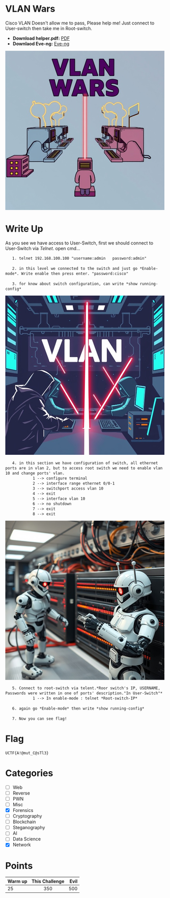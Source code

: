 # VLAN Wars

Cisco VLAN Doesn't allow me to pass, Please help me!
Just connect to User-switch then take me in Root-switch. 

- **Download helper.pdf:** [PDF](https://mega.nz/file/2ckxwKIb#F7e_Npdb70m1pmfWgaTJvPbPW3rjX6wOYbAfEFnRnIU)
- **Downlaod Eve-ng:** [Eve-ng](https://mega.nz/file/yFUTFagK#DKzVkcmuJGsaukn6FfRMkcSMrBH-D46NvP1Zjo14cKU)

<img src="img/VLAN_WAR2.jpg" title="Iran" alt="Iran" data-align="center">

# Write Up

As you see we have access to User-Switch, first we should connect to User-Switch via *Telnet*. open cmd...

       1. telnet 192.168.100.100 "username:admin   password:admin"

       2. in this level we connected to the switch and just go *Enable-mode*. Write enable then press enter. "password:cisco"
         
       3. for know about switch configuration, can write *show running-config*
         
<img src="img/VLAN_WAR1.jpg" title="Iran" alt="Iran" data-align="center">

       4. in this section we have configuration of switch, all ethernet ports are in vlan 2, but to access root switch we need to enable vlan 10 and change ports' vlan.
                1 --> configure terminal
                2 --> interface range ethernet 0/0-1
                3 --> switchport access vlan 10 
                4 --> exit
                5 --> interface vlan 10
                6 --> no shutdown
                7 --> exit
                8 --> exit

<img src="img/VLAN_WAR4.jpg" title="Iran" alt="Iran" data-align="center">

       5. Connect to root-switch via telent.*Roor switch's IP, USERNAME, Passwords were written in one of ports' description."In User-Switch"*
                1 --> In enable-mode : telnet *Root-switch-IP*

       6. again go *Enable-mode* then write *show running-config*
         
       7. Now you can see flag!

# Flag

```
UCTF{A!@mut_C@sTl3}
```

# Categories

- [ ] Web
- [ ] Reverse
- [ ] PWN
- [ ] Misc
- [x] Forensics
- [ ] Cryptography
- [ ] Blockchain
- [ ] Steganography
- [ ] AI
- [ ] Data Science
- [x] Network

# Points

| Warm up | This Challenge  | Evil |
| ------- |:---------------:| ----:|
| 25      |       350       | 500  |
